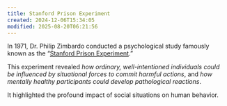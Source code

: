 ```yaml
---
title: Stanford Prison Experiment
created: 2024-12-06T15:34:05
modified: 2025-08-20T06:21:56
---
```


In 1971, Dr. Philip Zimbardo conducted a psychological study famously known as the “[Stanford Prison Experiment](https://exhibits.stanford.edu/spe).”

This experiment revealed _how ordinary, well-intentioned individuals could be influenced by situational forces to commit harmful actions_, and _how mentally healthy participants could develop pathological reactions_.

It highlighted the profound impact of social situations on human behavior.
